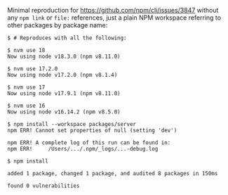 Minimal reproduction for https://github.com/npm/cli/issues/3847 without any
`npm link` or `file:` references, just a plain NPM workspace referring to other
packages by package name:

```console
$ # Reproduces with all the following:

$ nvm use 18
Now using node v18.3.0 (npm v8.11.0)

$ nvm use 17.2.0
Now using node v17.2.0 (npm v8.1.4)

$ nvm use 17
Now using node v17.9.1 (npm v8.11.0)

$ nvm use 16
Now using node v16.14.2 (npm v8.5.0)

$ npm install --workspace packages/server
npm ERR! Cannot set properties of null (setting 'dev')

npm ERR! A complete log of this run can be found in:
npm ERR!     /Users/.../.npm/_logs/...-debug.log

$ npm install

added 1 package, changed 1 package, and audited 8 packages in 150ms

found 0 vulnerabilities
```
